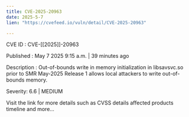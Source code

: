 ```yaml
---
title: CVE-2025-20963
date: 2025-5-7
lien: "https://cvefeed.io/vuln/detail/CVE-2025-20963"

---
```


CVE ID : CVE-[[2025]]-20963

Published :  May 7
2025
9:15 a.m. | 39 minutes ago

Description : Out-of-bounds write in memory initialization in libsavsvc.so prior to SMR May-2025 Release 1 allows local attackers to write out-of-bounds memory.

Severity: 6.6 | MEDIUM

Visit the link for more details
such as CVSS details
affected products
timeline
and more...
